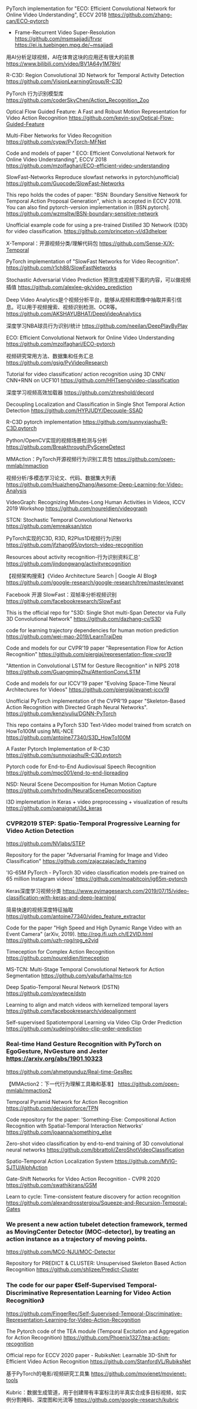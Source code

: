 PyTorch implementation for "ECO: Efficient Convolutional Network for Online Video Understanding", ECCV 2018
https://github.com/zhang-can/ECO-pytorch

* Frame-Recurrent Video Super-Resolution
https://github.com/msmsajjadi/frvsr
https://ei.is.tuebingen.mpg.de/~msajjadi

用AI分析足球视频，AI在体育这块的应用还有很大的前景
https://www.bilibili.com/video/BV1A64y1M78H/

R-C3D: Region Convolutional 3D Network for Temporal Activity Detection
https://github.com/VisionLearningGroup/R-C3D

PyTorch 行为识别模型库
https://github.com/coderSkyChen/Action_Recognition_Zoo

Optical Flow Guided Feature: A Fast and Robust Motion Representation for Video Action Recognition
https://github.com/kevin-ssy/Optical-Flow-Guided-Feature

Multi-Fiber Networks for Video Recognition
https://github.com/cypw/PyTorch-MFNet

Code and models of paper " ECO: Efficient Convolutional Network for Online Video Understanding", ECCV 2018
https://github.com/mzolfaghari/ECO-efficient-video-understanding

SlowFast-Networks
Reproduce slowfast networks in pytorch(unofficial)
https://github.com/Guocode/SlowFast-Networks

This repo holds the codes of paper: "BSN: Boundary Sensitive Network for Temporal Action Proposal Generation", which is accepted in ECCV 2018. You can also find pytorch-version implementation in [BSN.pytorch].
https://github.com/wzmsltw/BSN-boundary-sensitive-network

Unofficial example code for using a pre-trained Distilled 3D Network (D3D) for video classification.
https://github.com/princeton-vl/d3dhelper

X-Temporal：开源视频分类/理解代码包
https://github.com/Sense-X/X-Temporal

PyTorch implementation of "SlowFast Networks for Video Recognition".
https://github.com/r1ch88/SlowFastNetworks

Stochastic Adversarial Video Prediction 预测生成视频下面的内容，可以做视频插值
https://github.com/alexlee-gk/video_prediction

Deep Video Analytics是个视频分析平台，能够从视频和图像中抽取并索引信息。可以用于视频搜索、视频识别检测、OCR等。
https://github.com/AKSHAYUBHAT/DeepVideoAnalytics

深度学习NBA球员行为识别/统计
https://github.com/neeilan/DeepPlayByPlay

ECO: Efficient Convolutional Network for Online Video Understanding
https://github.com/mzolfaghari/ECO-pytorch

视频研究常用方法、数据集和任务汇总
https://github.com/gsig/PyVideoResearch

Tutorial for video classification/ action recognition using 3D CNN/ CNN+RNN on UCF101
https://github.com/HHTseng/video-classification

深度学习视频高效加载器
https://github.com/zhreshold/decord

Decoupling Localization and Classification in Single Shot Temporal Action Detection
https://github.com/HYPJUDY/Decouple-SSAD

R-C3D pytorch implementation
https://github.com/sunnyxiaohu/R-C3D.pytorch

Python/OpenCV实现的视频场景检测与分析
https://github.com/Breakthrough/PySceneDetect

MMAction：PyTorch开源视频行为识别工具包
https://github.com/open-mmlab/mmaction

视频分析/多模态学习论文、代码、数据集大列表
https://github.com/HuaizhengZhang/Awsome-Deep-Learning-for-Video-Analysis

VideoGraph: Recognizing Minutes-Long Human Activities in Videos, ICCV 2019 Workshop
https://github.com/noureldien/videograph

STCN: Stochastic Temporal Convolutional Networks
https://github.com/emreaksan/stcn

PyTorch实现的C3D, R3D, R2Plus1D视频行为识别
https://github.com/jfzhang95/pytorch-video-recognition

Resources about activity recognition-行为识别资料汇总’
https://github.com/jindongwang/activityrecognition

【视频架构搜索】《Video Architecture Search | Google AI Blog》
https://github.com/google-research/google-research/tree/master/evanet

Facebook 开源 SlowFast：双帧率分析视频识别
https://github.com/facebookresearch/SlowFast

This is the official repo for "S3D: Single Shot multi-Span Detector via Fully 3D Convolutional Network"
https://github.com/dazhang-cv/S3D

code for learning trajectory dependencies for human motion prediction
https://github.com/wei-mao-2019/LearnTrajDep

Code and models for our CVPR'19 paper "Representation Flow for Action Recognition" 
https://github.com/piergiaj/representation-flow-cvpr19

"Attention in Convolutional LSTM for Gesture Recognition" in NIPS 2018 
https://github.com/GuangmingZhu/AttentionConvLSTM

Code and models for our ICCV'19 paper "Evolving Space-Time Neural Architectures for Videos"
https://github.com/piergiaj/evanet-iccv19

Unofficial PyTorch implementation of the CVPR'19 paper "Skeleton-Based Action Recognition with Directed Graph Neural Networks".
https://github.com/kenziyuliu/DGNN-PyTorch

This repo contains a PyTorch S3D Text-Video model trained from scratch on HowTo100M using MIL-NCE
https://github.com/antoine77340/S3D_HowTo100M

A Faster Pytorch Implementation of R-C3D
https://github.com/sunnyxiaohu/R-C3D.pytorch

Pytorch code for End-to-End Audiovisual Speech Recognition
https://github.com/mpc001/end-to-end-lipreading

NSD: Neural Scene Decomposition for Human Motion Capture
https://github.com/hrhodin/NeuralSceneDecomposition

I3D implemetation in Keras + video preprocessing + visualization of results
https://github.com/oanaignat/i3d_keras

### CVPR2019 STEP: Spatio-Temporal Progressive Learning for Video Action Detection
https://github.com/NVlabs/STEP

Repository for the paper "Adversarial Framing for Image and Video Classification"
https://github.com/zajaczajac/adv_framing

'IG-65M PyTorch - PyTorch 3D video classification models pre-trained on 65 million Instagram videos' 
https://github.com/moabitcoin/ig65m-pytorch

Keras深度学习视频分类
https://www.pyimagesearch.com/2019/07/15/video-classification-with-keras-and-deep-learning/

简易快速的视频深度特征抽取
https://github.com/antoine77340/video_feature_extractor

Code for the paper "High Speed and High Dynamic Range Video with an Event Camera" (arXiv, 2019). http://rpg.ifi.uzh.ch/E2VID.html
https://github.com/uzh-rpg/rpg_e2vid

Timeception for Complex Action Recognition
https://github.com/noureldien/timeception

MS-TCN: Multi-Stage Temporal Convolutional Network for Action Segmentation
https://github.com/yabufarha/ms-tcn

Deep Spatio-Temporal Neural Network (DSTN)
https://github.com/oywtece/dstn

Learning to align and match videos with kernelized temporal layers
https://github.com/facebookresearch/videoalignment


Self-supervised Spatiotemporal Learning via Video Clip Order Prediction
https://github.com/xudejing/video-clip-order-prediction

### Real-time Hand Gesture Recognition with PyTorch on EgoGesture, NvGesture and Jester https://arxiv.org/abs/1901.10323
https://github.com/ahmetgunduz/Real-time-GesRec

【MMAction2：下一代行为理解工具箱和基准】
https://github.com/open-mmlab/mmaction2

Temporal Pyramid Network for Action Recognition
https://github.com/decisionforce/TPN

Code repository for the paper: 'Something-Else: Compositional Action Recognition with Spatial-Temporal Interaction Networks'
https://github.com/joaanna/something_else

Zero-shot video classification by end-to-end training of 3D convolutional neural networks
https://github.com/bbrattoli/ZeroShotVideoClassification

Spatio-Temporal Action Localization System
https://github.com/MVIG-SJTU/AlphAction

Gate-Shift Networks for Video Action Recognition - CVPR 2020
https://github.com/swathikirans/GSM

Learn to cycle: Time-consistent feature discovery for action recognition
https://github.com/alexandrosstergiou/Squeeze-and-Recursion-Temporal-Gates

### We present a new action tubelet detection framework, termed as MovingCenter Detector (MOC-detector), by treating an action instance as a trajectory of moving points.
https://github.com/MCG-NJU/MOC-Detector

Repository for PREDICT & CLUSTER: Unsupervised Skeleton Based Action Recognition
https://github.com/shlizee/Predict-Cluster

### The code for our paper 《Self-Supervised Temporal-Discriminative Representation Learning for Video Action Recognition》
https://github.com/FingerRec/Self-Supervised-Temporal-Discriminative-Representation-Learning-for-Video-Action-Recognition

The Pytorch code of the TEA module (Temporal Excitation and Aggregation for Action Recognition)
https://github.com/Phoenix1327/tea-action-recognition

Official repo for ECCV 2020 paper - RubiksNet: Learnable 3D-Shift for Efficient Video Action Recognition
https://github.com/StanfordVL/RubiksNet

基于PyTorch的电影/视频研究工具集
https://github.com/movienet/movienet-tools

Kubric：数据生成管道，用于创建带有丰富标注的半真实合成多目标视频，如实例分割掩码、深度图和光流等
https://github.com/google-research/kubric